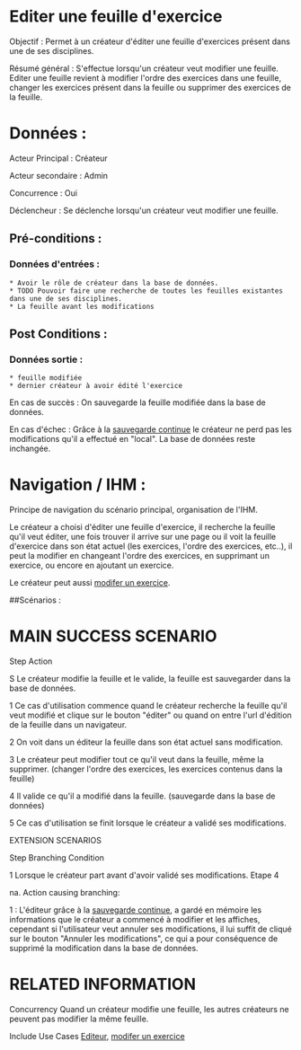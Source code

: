 # Editer une feuille d'exercice


Objectif : Permet à un créateur d'éditer une feuille d'exercices présent dans une de ses disciplines.

Résumé général : S'effectue lorsqu'un créateur veut modifier une feuille. Editer une feuille revient à modifier l'ordre des exercices dans une feuille, changer les exercices présent dans la feuille ou supprimer des exercices de la feuille.


# Données :

Acteur Principal : Créateur

Acteur secondaire : Admin

Concurrence : Oui

Déclencheur : Se déclenche lorsqu'un créateur veut modifier une feuille.



## Pré-conditions :

### Données d'entrées :

	* Avoir le rôle de créateur dans la base de données.
	* TODO Pouvoir faire une recherche de toutes les feuilles existantes dans une de ses disciplines.
	* La feuille avant les modifications


## Post Conditions :

### Données sortie :

	* feuille modifiée
	* dernier créateur à avoir édité l'exercice
	

En cas de succès : On sauvegarde la feuille modifiée dans la base de données.

En cas d'échec : Grâce à la [sauvegarde continue](/editeur.md) le créateur ne perd pas les modifications qu'il a effectué en "local". La base de données reste inchangée.


# Navigation / IHM  :

Principe de navigation du scénario principal, organisation de l'IHM.

Le créateur a choisi d'éditer une feuille d'exercice, il recherche la feuille qu'il veut éditer, une fois trouver il arrive sur une page ou il voit la feuille d'exercice dans son état actuel (les exercices, l'ordre des exercices, etc..), il peut la modifier en changeant l'ordre des exercices, en supprimant un exercice, ou encore en ajoutant un exercice.

Le créateur peut aussi [modifer un exercice](./editerexercice.md).


##Scénarios :

# MAIN SUCCESS SCENARIO

Step    Action

S    Le créateur modifie la feuille et le valide, la feuille est sauvegarder dans la base de données.

1    Ce cas d'utilisation commence quand le créateur recherche la feuille qu'il veut modifié et clique sur le bouton "éditer" ou quand on entre l'url d'édition de la feuille dans un navigateur.

2    On voit dans un éditeur la feuille dans son état actuel sans modification.

3    Le créateur peut modifier tout ce qu'il veut dans la feuille, même la supprimer. (changer l'ordre des exercices, les exercices contenus dans la feuille)

4    Il valide ce qu'il a modifié dans la feuille. (sauvegarde dans la base de données)

5    Ce cas d'utilisation se finit lorsque le créateur a validé ses modifications.


EXTENSION SCENARIOS

Step    Branching Condition

1	 Lorsque le créateur part avant d'avoir validé ses modifications. Etape 4

na.  Action causing branching:

1 : L'éditeur grâce à la [sauvegarde continue](/editeur.md), a gardé en mémoire les informations que le créateur a commencé à modifier et les affiches, cependant si l'utilisateur veut annuler ses modifications, il lui suffit de cliqué sur le bouton "Annuler les modifications", ce qui a pour conséquence de supprimé la modification dans la base de données.


# RELATED INFORMATION

Concurrency    Quand un créateur modifie une feuille, les autres créateurs ne peuvent pas modifier la même feuille.

Include Use Cases    [Editeur](/editeur.md), 
		     [modifer un exercice](./editerexercice.md)
 

<!--- 
Author : Raphael
Validator :
-->

